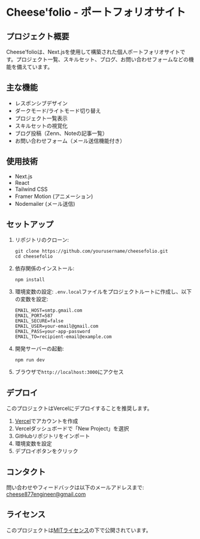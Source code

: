 # Cheese'folio - ポートフォリオサイト

## プロジェクト概要

Cheese'folioは、Next.jsを使用して構築された個人ポートフォリオサイトです。プロジェクト一覧、スキルセット、ブログ、お問い合わせフォームなどの機能を備えています。

## 主な機能

- レスポンシブデザイン
- ダークモード/ライトモード切り替え
- プロジェクト一覧表示
- スキルセットの視覚化
- ブログ投稿（Zenn、Noteの記事一覧）
- お問い合わせフォーム（メール送信機能付き）

## 使用技術

- Next.js
- React
- Tailwind CSS
- Framer Motion (アニメーション)
- Nodemailer (メール送信)

## セットアップ

1. リポジトリのクローン:
   ```
   git clone https://github.com/yourusername/cheesefolio.git
   cd cheesefolio
   ```

2. 依存関係のインストール:
   ```
   npm install
   ```

3. 環境変数の設定:
   `.env.local`ファイルをプロジェクトルートに作成し、以下の変数を設定:
   ```
   EMAIL_HOST=smtp.gmail.com
   EMAIL_PORT=587
   EMAIL_SECURE=false
   EMAIL_USER=your-email@gmail.com
   EMAIL_PASS=your-app-password
   EMAIL_TO=recipient-email@example.com
   ```

4. 開発サーバーの起動:
   ```
   npm run dev
   ```

5. ブラウザで`http://localhost:3000`にアクセス

## デプロイ

このプロジェクトはVercelにデプロイすることを推奨します。

1. [Vercel](https://vercel.com/)でアカウントを作成
2. Vercelダッシュボードで「New Project」を選択
3. GitHubリポジトリをインポート
4. 環境変数を設定
5. デプロイボタンをクリック

## コンタクト

問い合わせやフィードバックは以下のメールアドレスまで:
cheese877engineer@gmail.com

## ライセンス

このプロジェクトは[MITライセンス](LICENSE)の下で公開されています。